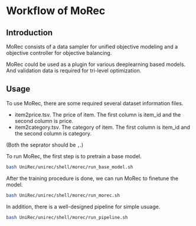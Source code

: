 # Workflow of MoRec

## Introduction

MoRec consists of a data sampler for unified objective modeling and a objective controller for objective balancing.

MoRec could be used as a plugin for various deeplearning based models. And validation data is required for tri-level optimization.


## Usage
To use MoRec, there are some required several dataset information files.

- item2price.tsv.  The price of item. The first column is item_id and the second column is price.
- item2category.tsv.  The category of item. The first column is item_id and the second column is category.

(Both the seprator should be `,`.)


To run MoRec, the first step is to pretrain a base model.

```bash
bash UniRec/unirec/shell/morec/run_base_model.sh
```

After the training procedure is done, we can run MoRec to finetune the model.

```bash
bash UniRec/unirec/shell/morec/run_morec.sh
```

In addition, there is a well-designed pipeline for simple usuage.

```bash
bash UniRec/unirec/shell/morec/run_pipeline.sh
```
